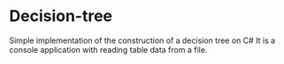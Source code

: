 # Decision-tree
Simple implementation of the construction of a decision tree on C#
It is a console application with reading table data from a file. 
